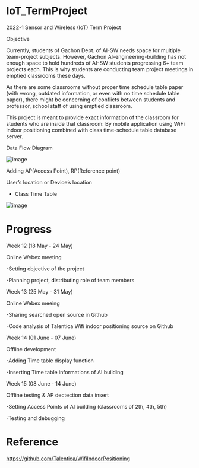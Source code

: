 # IoT_TermProject
2022-1 Sensor and Wireless (IoT) Term Project

Objective

Currently, students of Gachon Dept. of AI-SW needs space for multiple team-project subjects. 
However, Gachon AI-engineering-building has not enough space to hold hundreds of AI-SW students progressing 6+ team projects each. 
This is why students are conducting team project meetings in emptied classrooms these days.

As there are some classrooms without proper time schedule table paper (with wrong, outdated information, or even with no time schedule table paper), there might be concerning of conflicts between students and professor, school staff of using emptied classroom.

This project is meant to provide exact information of the classroom for students who are inside that classroom: By mobile application using WiFi indoor positioning combined with class time-schedule table database server.


Data Flow Diagram


![image](https://user-images.githubusercontent.com/90828283/173230080-c42c6a2d-e88b-486a-8d0e-88bec8b60e32.png)

Adding AP(Access Point), RP(Reference point)

User’s location or Device’s location

+ Class Time Table



 ![image](https://user-images.githubusercontent.com/90828283/173230085-e0ff717e-75a9-4f86-8cd5-52044b217f6f.png)
 
 
 # Progress
 
 Week 12 (18 May - 24 May)
 
 Online Webex meeting
 
 -Setting objective of the project
 
 -Planning project, distributing role of team members

 
 Week 13 (25 May - 31 May)
 
 Online Webex meeing
 
 -Sharing searched open source in Github
 
 -Code analysis of Talentica Wifi indoor positioning source on Github
 
 
 Week 14 (01 June - 07 June)
 
 Offline development
 
 -Adding Time table display function
 
 -Inserting Time table informations of AI building
 
 
 Week 15 (08 June - 14 June)
 
 Offline testing & AP dectection data insert
 
 -Setting Access Points of AI building (classrooms of 2th, 4th, 5th)
 
 -Testing and debugging


# Reference

https://github.com/Talentica/WifiIndoorPositioning
